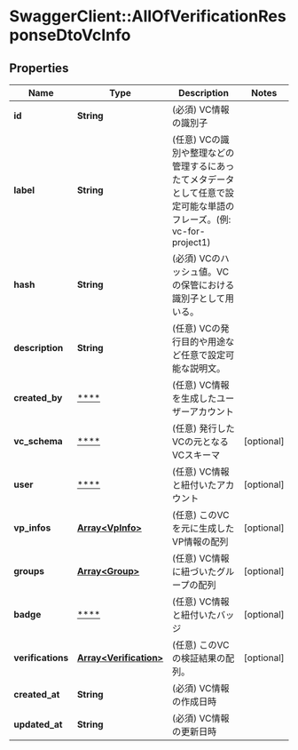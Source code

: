 # SwaggerClient::AllOfVerificationResponseDtoVcInfo

## Properties
Name | Type | Description | Notes
------------ | ------------- | ------------- | -------------
**id** | **String** | (必須) VC情報の識別子 | 
**label** | **String** | (任意) VCの識別や整理などの管理するにあったてメタデータとして任意で設定可能な単語のフレーズ。(例: vc-for-project1) | 
**hash** | **String** | (必須) VCのハッシュ値。VCの保管における識別子として用いる。 | 
**description** | **String** | (任意) VCの発行目的や用途など任意で設定可能な説明文。 | 
**created_by** | [****](.md) | (任意) VC情報を生成したユーザーアカウント | 
**vc_schema** | [****](.md) | (任意) 発行したVCの元となるVCスキーマ | [optional] 
**user** | [****](.md) | (任意) VC情報と紐付いたアカウント | [optional] 
**vp_infos** | [**Array&lt;VpInfo&gt;**](VpInfo.md) | (任意) このVCを元に生成したVP情報の配列 | [optional] 
**groups** | [**Array&lt;Group&gt;**](Group.md) | (任意) VC情報に紐づいたグループの配列 | [optional] 
**badge** | [****](.md) | (任意) VC情報と紐付いたバッジ | [optional] 
**verifications** | [**Array&lt;Verification&gt;**](Verification.md) | (任意) このVCの検証結果の配列。 | [optional] 
**created_at** | **String** | (必須) VC情報の作成日時 | 
**updated_at** | **String** | (必須) VC情報の更新日時 | 

